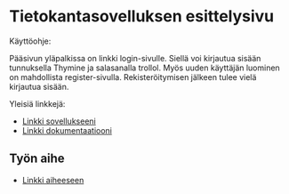 # Tietokantasovelluksen esittelysivu

Käyttöohje:

Pääsivun yläpalkissa on linkki login-sivulle. Siellä voi kirjautua sisään tunnuksella Thymine ja salasanalla trollol. Myös uuden käyttäjän luominen on mahdollista register-sivulla. Rekisteröitymisen jälkeen tulee vielä kirjautua sisään.

Yleisiä linkkejä:

* [Linkki sovellukseeni](http://samleppi.users.cs.helsinki.fi/ToDoManager/)
* [Linkki dokumentaatiooni](https://github.com/Samuel0c/Tsoha-Bootstrap/blob/master/doc/dokumentaatio.pdf)


## Työn aihe

* [Linkki aiheeseen](http://advancedkittenry.github.io/suunnittelu_ja_tyoymparisto/aiheet/Muistilista.html) 
